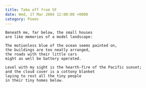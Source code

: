 ```yaml
---
title: Take off from SF
date: Wed, 17 Mar 2004 12:00:00 +0000
category: Poems
---
```


    Beneath me, far below, the small houses  
    are like memories of a model landscape:

    The motionless blue of the ocean seems painted on,  
    the buildings are too neatly arranged,  
    the roads with their little cars  
    might as well be battery operated.

    Level with my sight is the hearth-fire of the Pacific sunset;  
    and the cloud cover is a cottony blanket  
    laying to rest all the tiny people  
    in their tiny homes below.


